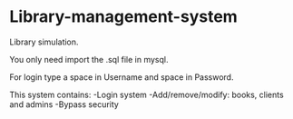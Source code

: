 # Library-management-system
Library simulation.

You only need import the .sql file in mysql.

For login type a space in Username and space in Password.

This system contains:
  -Login system
  -Add/remove/modify: books, clients and admins
  -Bypass security
